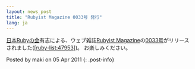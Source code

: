 ```yaml
---
layout: news_post
title: "Rubyist Magazine 0033号 発行"
lang: ja
---
```


[日本Rubyの会][1]有志による、ウェブ雑誌[Rubyist
Magazine][2]の[0033号][3]がリリースされました([\[ruby-list:47953\]][4])。 お楽しみください。

Posted by maki on 05 Apr 2011
{: .post-info}



[1]: http://jp.rubyist.net/ 
[2]: http://jp.rubyist.net/magazine/ 
[3]: http://jp.rubyist.net/magazine/?0033 
[4]: http://blade.nagaokaut.ac.jp/cgi-bin/scat.rb/ruby/ruby-list/47953 
